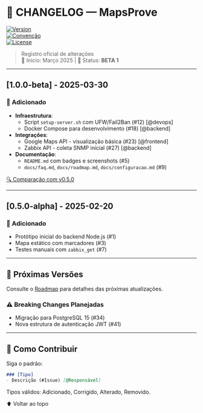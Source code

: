 # 📜 CHANGELOG — MapsProve

[![Version](https://img.shields.io/badge/version-1.0.0--beta-blue)]()  
[![Convenção](https://img.shields.io/badge/keep--a--changelog-1.0.0-brightgreen)](https://keepachangelog.com/)  
[![License](https://img.shields.io/badge/license-MIT-blue)](LICENSE)  

> Registro oficial de alterações  
> 📅 Início: Março 2025 | 🧪 Status: **BETA 1**

---

## [1.0.0-beta] - 2025-03-30  
### 🚀 Adicionado  
- **Infraestrutura**:  
  - Script `setup-server.sh` com UFW/Fail2Ban (#12) [@devops]  
  - Docker Compose para desenvolvimento (#18) [@backend]  
- **Integrações**:  
  - Google Maps API - visualização básica (#23) [@frontend]  
  - Zabbix API - coleta SNMP inicial (#27) [@backend]  
- **Documentação**:  
  - `README.md` com badges e screenshots (#5)  
  - `docs/faq.md`, `docs/roadmap.md`, `docs/configuracao.md` (#9)  

[🔍 Comparação com v0.5.0](https://github.com/kaled182/mapsprove/compare/v0.5.0-alpha...v1.0.0-beta)  

---

## [0.5.0-alpha] - 2025-02-20  
### 🔧 Adicionado  
- Protótipo inicial do backend Node.js (#1)  
- Mapa estático com marcadores (#3)  
- Testes manuais com `zabbix_get` (#7)  

---

## 📌 Próximas Versões  
Consulte o [Roadmap](docs/roadmap.md) para detalhes das próximas atualizações.  

### ⚠️ Breaking Changes Planejadas  
- Migração para PostgreSQL 15 (#34)  
- Nova estrutura de autenticação JWT (#41)  

---

## 🔁 Como Contribuir  
Siga o padrão:  
```markdown
### [Tipo]  
- Descrição (#Issue) [@Responsável]  
```

Tipos válidos: Adicionado, Corrigido, Alterado, Removido.

⬆️ Voltar ao topo
